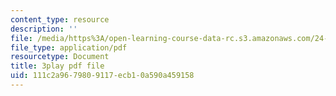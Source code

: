 ```yaml
---
content_type: resource
description: ''
file: /media/https%3A/open-learning-course-data-rc.s3.amazonaws.com/24-908-creole-languages-and-caribbean-identities-spring-2017/111c2a9679809117ecb10a590a459158_62YvNUyOM.pdf
file_type: application/pdf
resourcetype: Document
title: 3play pdf file
uid: 111c2a96-7980-9117-ecb1-0a590a459158
---
```

